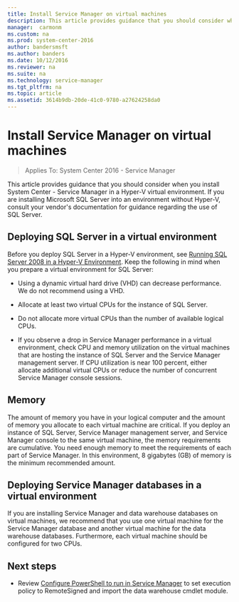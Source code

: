 ```yaml
---
title: Install Service Manager on virtual machines
description: This article provides guidance that you should consider when you install Service Manager in a Hyper-V virtual environment.
manager:  carmonm
ms.custom: na
ms.prod: system-center-2016
author: bandersmsft
ms.author: banders
ms.date: 10/12/2016
ms.reviewer: na
ms.suite: na
ms.technology: service-manager
ms.tgt_pltfrm: na
ms.topic: article
ms.assetid: 3614b9db-20de-41c0-9780-a27624258da0
---
```


# Install Service Manager on virtual machines

>Applies To: System Center 2016 - Service Manager

This article provides guidance that you should consider when you install System Center - Service Manager in a Hyper\-V virtual environment. If you are installing Microsoft SQL&nbsp;Server into an environment without Hyper\-V, consult your vendor's documentation for guidance regarding the use of SQL&nbsp;Server.  

## Deploying SQL&nbsp;Server in a virtual environment  
 Before you deploy SQL&nbsp;Server in a Hyper\-V environment, see [Running SQL Server&nbsp;2008 in a Hyper\-V Environment](http://go.microsoft.com/fwlink/p/?LinkID=144622). Keep the following in mind when you prepare a virtual environment for SQL&nbsp;Server:  

-   Using a dynamic virtual hard drive \(VHD\) can decrease performance. We do not recommend using a VHD.  

-   Allocate at least two virtual CPUs for the instance of SQL Server.  

-   Do not allocate more virtual CPUs than the number of available logical CPUs.  

-   If you observe a drop in Service Manager performance in a virtual environment, check CPU and memory utilization on the virtual machines that are hosting the instance of SQL&nbsp;Server and the Service Manager management server. If CPU utilization is near 100&nbsp;percent, either allocate additional virtual CPUs or reduce the number of concurrent Service Manager console sessions.  

## Memory  
 The amount of memory you have in your logical computer and the amount of memory you allocate to each virtual machine are critical. If you deploy an instance of SQL&nbsp;Server, Service Manager management server, and Service Manager console to the same virtual machine, the memory requirements are cumulative. You need enough memory to meet the requirements of each part of Service Manager. In this environment, 8&nbsp;gigabytes \(GB\) of memory is the minimum recommended amount.  

## Deploying Service Manager databases in a virtual environment  
If you are installing Service Manager and data warehouse databases on virtual machines, we recommend that you use one virtual machine for the Service Manager database and another virtual machine for the data warehouse databases. Furthermore, each virtual machine should be configured for two CPUs.

## Next steps

- Review [Configure PowerShell to run in Service Manager](deploy-configure-windows-powershell-to-run-in-system-center-2016-service-manager.md) to set execution policy to RemoteSigned and import the data warehouse cmdlet module. 
